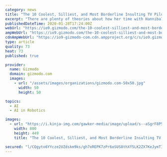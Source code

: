 ```yaml
---
category: news
title: "The 10 Coolest, Silliest, and Most Borderline Insulting TV Pilots of 2020"
excerpt: "There are plenty of theories about how her time with Hannibal impacted her, including one that insists she was being mind-controlled to become a government assassin ... better known as that show starring Karl Urban about robot cops that was pretty good except when it was awful. This could end up being something interesting, or it could turn ..."
publishedDateTime: 2020-01-28T17:24:00Z
webUrl: "https://io9.gizmodo.com/the-10-coolest-silliest-and-most-borderline-insulting-1841305564"
ampWebUrl: "https://io9.gizmodo.com/the-10-coolest-silliest-and-most-borderline-insulting-1841305564/amp"
cdnAmpWebUrl: "https://io9-gizmodo-com.cdn.ampproject.org/c/s/io9.gizmodo.com/the-10-coolest-silliest-and-most-borderline-insulting-1841305564/amp"
type: article
quality: 73
heat: 73
published: true

provider:
  name: Gizmodo
  domain: gizmodo.com
  images:
    - url: "/assets/images/organizations/gizmodo.com-50x50.jpg"
      width: 50
      height: 50

topics:
  - AI
  - AI in Robotics

images:
  - url: "https://i.kinja-img.com/gawker-media/image/upload/s--aSgrF8P5--/c_scale,f_auto,fl_progressive,q_80,w_800/civehnkykwkfwklensxt.jpg"
    width: 800
    height: 449
    title: "The 10 Coolest, Silliest, and Most Borderline Insulting TV Pilots of 2020"

secured: "l/CQgyto6YYcze2UZdskm9ks/gh7oREPK7zPr6oSUS8thXf5LK2ZX7KeJymTIwUOpbN0p7ZiNjRU4Itk7sRPO5WsGoq/2+I7yEv0/R5JW5oAYbO2YkF/LiP5E+6isLDE6m2Yk9tOwIZzPijP9RUJSYzNqzXiOnXnvloN4/F8UqDKHnzJo2f24I1+T5puBBCI3PpwJWLhxoGs2UlpSYq1hmSdNBUf76MtAFZOQDwkYJQ91gAkH+Qj5RbG2pQybfG4TxvSAM5fPJsIMMsadNT9RWo3uNiSbkBod9d45wz1G6ZtPqlaJo2DkCtcDkx5IeDr;5eefanm4tJfqmmOUQGBrVg=="
---
```


